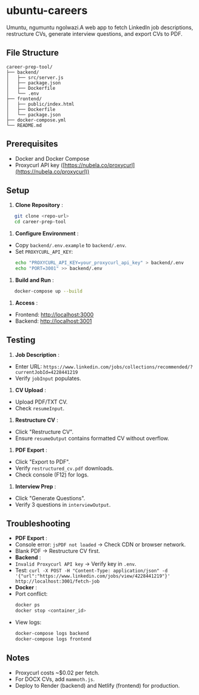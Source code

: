 # ubuntu-careers

Umuntu, ngumuntu ngolwazi.A web app to fetch LinkedIn job descriptions, restructure CVs, generate interview questions, and export CVs to PDF.

## File Structure

```
career-prep-tool/
├── backend/
│   ├── src/server.js
│   ├── package.json
│   ├── Dockerfile
│   └── .env
├── frontend/
│   ├── public/index.html
│   ├── Dockerfile
│   └── package.json
├── docker-compose.yml
└── README.md
```

## Prerequisites

* Docker and Docker Compose
* Proxycurl API key ([https://nubela.co/proxycurl](https://nubela.co/proxycurl))

## Setup

1. **Clone Repository** :

```bash
   git clone <repo-url>
   cd career-prep-tool
```

1. **Configure Environment** :

* Copy `backend/.env.example` to `backend/.env`.
* Set `PROXYCURL_API_KEY`:
  ```bash
  echo "PROXYCURL_API_KEY=your_proxycurl_api_key" > backend/.env
  echo "PORT=3001" >> backend/.env
  ```

1. **Build and Run** :

```bash
   docker-compose up --build
```

1. **Access** :

* Frontend: [http://localhost:3000](http://localhost:3000/)
* Backend: [http://localhost:3001](http://localhost:3001/)

## Testing

1. **Job Description** :

* Enter URL: `https://www.linkedin.com/jobs/collections/recommended/?currentJobId=4228441219`
* Verify `jobInput` populates.

1. **CV Upload** :

* Upload PDF/TXT CV.
* Check `resumeInput`.

1. **Restructure CV** :

* Click "Restructure CV".
* Ensure `resumeOutput` contains formatted CV without overflow.

1. **PDF Export** :

* Click "Export to PDF".
* Verify `restructured_cv.pdf` downloads.
* Check console (F12) for logs.

1. **Interview Prep** :

* Click "Generate Questions".
* Verify 3 questions in `interviewOutput`.

## Troubleshooting

* **PDF Export** :
* Console error: `jsPDF not loaded` → Check CDN or browser network.
* Blank PDF → Restructure CV first.
* **Backend** :
* `Invalid Proxycurl API key` → Verify key in `.env`.
* Test: `curl -X POST -H "Content-Type: application/json" -d '{"url":"https://www.linkedin.com/jobs/view/4228441219"}' http://localhost:3001/fetch-job`
* **Docker** :
* Port conflict:
  ```bash
  docker ps
  docker stop <container_id>
  ```
* View logs:
  ```bash
  docker-compose logs backend
  docker-compose logs frontend
  ```

## Notes

* Proxycurl costs ~$0.02 per fetch.
* For DOCX CVs, add `mammoth.js`.
* Deploy to Render (backend) and Netlify (frontend) for production.
